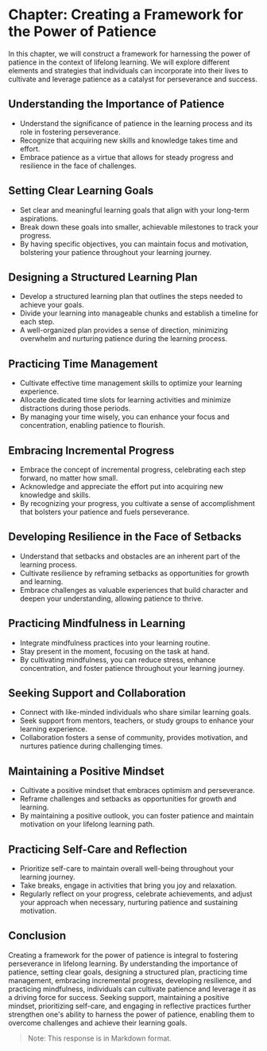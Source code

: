 Chapter: Creating a Framework for the Power of Patience
=======================================================

In this chapter, we will construct a framework for harnessing the power of patience in the context of lifelong learning. We will explore different elements and strategies that individuals can incorporate into their lives to cultivate and leverage patience as a catalyst for perseverance and success.

**Understanding the Importance of Patience**
--------------------------------------------

* Understand the significance of patience in the learning process and its role in fostering perseverance.
* Recognize that acquiring new skills and knowledge takes time and effort.
* Embrace patience as a virtue that allows for steady progress and resilience in the face of challenges.

**Setting Clear Learning Goals**
--------------------------------

* Set clear and meaningful learning goals that align with your long-term aspirations.
* Break down these goals into smaller, achievable milestones to track your progress.
* By having specific objectives, you can maintain focus and motivation, bolstering your patience throughout your learning journey.

**Designing a Structured Learning Plan**
----------------------------------------

* Develop a structured learning plan that outlines the steps needed to achieve your goals.
* Divide your learning into manageable chunks and establish a timeline for each step.
* A well-organized plan provides a sense of direction, minimizing overwhelm and nurturing patience during the learning process.

**Practicing Time Management**
------------------------------

* Cultivate effective time management skills to optimize your learning experience.
* Allocate dedicated time slots for learning activities and minimize distractions during those periods.
* By managing your time wisely, you can enhance your focus and concentration, enabling patience to flourish.

**Embracing Incremental Progress**
----------------------------------

* Embrace the concept of incremental progress, celebrating each step forward, no matter how small.
* Acknowledge and appreciate the effort put into acquiring new knowledge and skills.
* By recognizing your progress, you cultivate a sense of accomplishment that bolsters your patience and fuels perseverance.

**Developing Resilience in the Face of Setbacks**
-------------------------------------------------

* Understand that setbacks and obstacles are an inherent part of the learning process.
* Cultivate resilience by reframing setbacks as opportunities for growth and learning.
* Embrace challenges as valuable experiences that build character and deepen your understanding, allowing patience to thrive.

**Practicing Mindfulness in Learning**
--------------------------------------

* Integrate mindfulness practices into your learning routine.
* Stay present in the moment, focusing on the task at hand.
* By cultivating mindfulness, you can reduce stress, enhance concentration, and foster patience throughout your learning journey.

**Seeking Support and Collaboration**
-------------------------------------

* Connect with like-minded individuals who share similar learning goals.
* Seek support from mentors, teachers, or study groups to enhance your learning experience.
* Collaboration fosters a sense of community, provides motivation, and nurtures patience during challenging times.

**Maintaining a Positive Mindset**
----------------------------------

* Cultivate a positive mindset that embraces optimism and perseverance.
* Reframe challenges and setbacks as opportunities for growth and learning.
* By maintaining a positive outlook, you can foster patience and maintain motivation on your lifelong learning path.

**Practicing Self-Care and Reflection**
---------------------------------------

* Prioritize self-care to maintain overall well-being throughout your learning journey.
* Take breaks, engage in activities that bring you joy and relaxation.
* Regularly reflect on your progress, celebrate achievements, and adjust your approach when necessary, nurturing patience and sustaining motivation.

**Conclusion**
--------------

Creating a framework for the power of patience is integral to fostering perseverance in lifelong learning. By understanding the importance of patience, setting clear goals, designing a structured plan, practicing time management, embracing incremental progress, developing resilience, and practicing mindfulness, individuals can cultivate patience and leverage it as a driving force for success. Seeking support, maintaining a positive mindset, prioritizing self-care, and engaging in reflective practices further strengthen one's ability to harness the power of patience, enabling them to overcome challenges and achieve their learning goals.
> Note: This response is in Markdown format.
